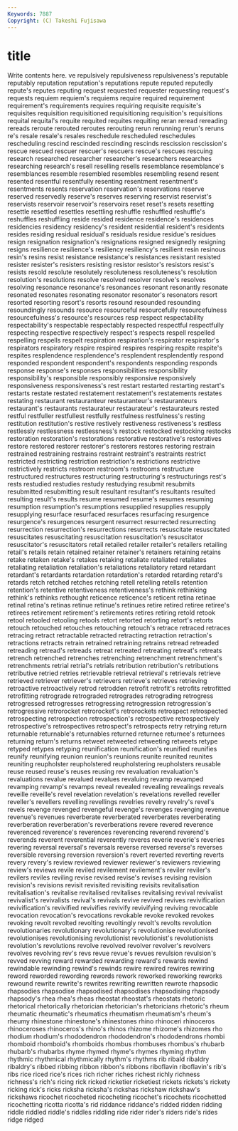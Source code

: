 ```yaml
---
Keywords: 7887 
Copyright: (C) Takeshi Fujisawa
---
```


# title

Write contents here.
ve repulsively repulsiveness repulsiveness's
reputable reputably reputation reputation's reputations repute reputed reputedly repute's reputes
reputing request requested requester requesting request's requests requiem requiem's requiems
require required requirement requirement's requirements requires requiring requisite requisite's requisites
requisition requisitioned requisitioning requisition's requisitions requital requital's requite requited requites
requiting reran reread rereading rereads reroute rerouted reroutes rerouting rerun
rerunning rerun's reruns re's resale resale's resales reschedule rescheduled reschedules
rescheduling rescind rescinded rescinding rescinds rescission rescission's rescue rescued rescuer
rescuer's rescuers rescue's rescues rescuing research researched researcher researcher's researchers
researches researching research's resell reselling resells resemblance resemblance's resemblances resemble
resembled resembles resembling resend resent resented resentful resentfully resenting resentment
resentment's resentments resents reservation reservation's reservations reserve reserved reservedly reserve's
reserves reserving reservist reservist's reservists reservoir reservoir's reservoirs reset reset's
resets resetting resettle resettled resettles resettling reshuffle reshuffled reshuffle's reshuffles
reshuffling reside resided residence residence's residences residencies residency residency's resident
residential resident's residents resides residing residual residual's residuals residue residue's
residues resign resignation resignation's resignations resigned resignedly resigning resigns resilience
resilience's resiliency resiliency's resilient resin resinous resin's resins resist resistance
resistance's resistances resistant resisted resister resister's resisters resisting resistor resistor's
resistors resist's resists resold resolute resolutely resoluteness resoluteness's resolution resolution's
resolutions resolve resolved resolver resolve's resolves resolving resonance resonance's resonances
resonant resonantly resonate resonated resonates resonating resonator resonator's resonators resort
resorted resorting resort's resorts resound resounded resounding resoundingly resounds resource
resourceful resourcefully resourcefulness resourcefulness's resource's resources resp respect respectability respectability's
respectable respectably respected respectful respectfully respecting respective respectively respect's respects
respell respelled respelling respells respelt respiration respiration's respirator respirator's respirators
respiratory respire respired respires respiring respite respite's respites resplendence resplendence's
resplendent resplendently respond responded respondent respondent's respondents responding responds response
response's responses responsibilities responsibility responsibility's responsible responsibly responsive responsively responsiveness
responsiveness's rest restart restarted restarting restart's restarts restate restated restatement
restatement's restatements restates restating restaurant restauranteur restauranteur's restauranteurs restaurant's restaurants
restaurateur restaurateur's restaurateurs rested restful restfuller restfullest restfully restfulness restfulness's
resting restitution restitution's restive restively restiveness restiveness's restless restlessly restlessness
restlessness's restock restocked restocking restocks restoration restoration's restorations restorative restorative's
restoratives restore restored restorer restorer's restorers restores restoring restrain restrained
restraining restrains restraint restraint's restraints restrict restricted restricting restriction restriction's
restrictions restrictive restrictively restricts restroom restroom's restrooms restructure restructured restructures
restructuring restructuring's restructurings rest's rests restudied restudies restudy restudying resubmit
resubmits resubmitted resubmitting result resultant resultant's resultants resulted resulting result's
results resume resumed resume's resumes resuming resumption resumption's resumptions resupplied
resupplies resupply resupplying resurface resurfaced resurfaces resurfacing resurgence resurgence's resurgences
resurgent resurrect resurrected resurrecting resurrection resurrection's resurrections resurrects resuscitate resuscitated
resuscitates resuscitating resuscitation resuscitation's resuscitator resuscitator's resuscitators retail retailed retailer
retailer's retailers retailing retail's retails retain retained retainer retainer's retainers
retaining retains retake retaken retake's retakes retaking retaliate retaliated retaliates
retaliating retaliation retaliation's retaliations retaliatory retard retardant retardant's retardants retardation
retardation's retarded retarding retard's retards retch retched retches retching retell
retelling retells retention retention's retentive retentiveness retentiveness's rethink rethinking rethink's
rethinks rethought reticence reticence's reticent retina retinae retinal retina's retinas
retinue retinue's retinues retire retired retiree retiree's retirees retirement retirement's
retirements retires retiring retold retook retool retooled retooling retools retort
retorted retorting retort's retorts retouch retouched retouches retouching retouch's retrace
retraced retraces retracing retract retractable retracted retracting retraction retraction's retractions
retracts retrain retrained retraining retrains retread retreaded retreading retread's retreads
retreat retreated retreating retreat's retreats retrench retrenched retrenches retrenching retrenchment
retrenchment's retrenchments retrial retrial's retrials retribution retribution's retributions retributive retried
retries retrievable retrieval retrieval's retrievals retrieve retrieved retriever retriever's retrievers
retrieve's retrieves retrieving retroactive retroactively retrod retrodden retrofit retrofit's retrofits
retrofitted retrofitting retrograde retrograded retrogrades retrograding retrogress retrogressed retrogresses retrogressing
retrogression retrogression's retrogressive retrorocket retrorocket's retrorockets retrospect retrospected retrospecting retrospection
retrospection's retrospective retrospectively retrospective's retrospectives retrospect's retrospects retry retrying return
returnable returnable's returnables returned returnee returnee's returnees returning return's returns
retweet retweeted retweeting retweets retype retyped retypes retyping reunification reunification's
reunified reunifies reunify reunifying reunion reunion's reunions reunite reunited reunites
reuniting reupholster reupholstered reupholstering reupholsters reusable reuse reused reuse's reuses
reusing rev revaluation revaluation's revaluations revalue revalued revalues revaluing revamp
revamped revamping revamp's revamps reveal revealed revealing revealings reveals reveille
reveille's revel revelation revelation's revelations revelled reveller reveller's revellers revelling
revellings revelries revelry revelry's revel's revels revenge revenged revengeful revenge's
revenges revenging revenue revenue's revenues reverberate reverberated reverberates reverberating reverberation
reverberation's reverberations revere revered reverence reverenced reverence's reverences reverencing reverend
reverend's reverends reverent reverential reverently reveres reverie reverie's reveries revering
reversal reversal's reversals reverse reversed reverse's reverses reversible reversing reversion
reversion's revert reverted reverting reverts revery revery's review reviewed reviewer
reviewer's reviewers reviewing review's reviews revile reviled revilement revilement's reviler
reviler's revilers reviles reviling revise revised revise's revises revising revision
revision's revisions revisit revisited revisiting revisits revitalisation revitalisation's revitalise revitalised
revitalises revitalising revival revivalist revivalist's revivalists revival's revivals revive revived
revives revivification revivification's revivified revivifies revivify revivifying reviving revocable revocation
revocation's revocations revokable revoke revoked revokes revoking revolt revolted revolting
revoltingly revolt's revolts revolution revolutionaries revolutionary revolutionary's revolutionise revolutionised revolutionises
revolutionising revolutionist revolutionist's revolutionists revolution's revolutions revolve revolved revolver revolver's
revolvers revolves revolving rev's revs revue revue's revues revulsion revulsion's
revved revving reward rewarded rewarding reward's rewards rewind rewindable rewinding
rewind's rewinds rewire rewired rewires rewiring reword reworded rewording rewords
rework reworked reworking reworks rewound rewrite rewrite's rewrites rewriting rewritten
rewrote rhapsodic rhapsodies rhapsodise rhapsodised rhapsodises rhapsodising rhapsody rhapsody's rhea
rhea's rheas rheostat rheostat's rheostats rhetoric rhetorical rhetorically rhetorician rhetorician's
rhetoricians rhetoric's rheum rheumatic rheumatic's rheumatics rheumatism rheumatism's rheum's rheumy
rhinestone rhinestone's rhinestones rhino rhinoceri rhinoceros rhinoceroses rhinoceros's rhino's rhinos
rhizome rhizome's rhizomes rho rhodium rhodium's rhododendron rhododendron's rhododendrons rhombi
rhomboid rhomboid's rhomboids rhombus rhombuses rhombus's rhubarb rhubarb's rhubarbs rhyme
rhymed rhyme's rhymes rhyming rhythm rhythmic rhythmical rhythmically rhythm's rhythms
rib ribald ribaldry ribaldry's ribbed ribbing ribbon ribbon's ribbons riboflavin
riboflavin's rib's ribs rice riced rice's rices rich richer riches
richest richly richness richness's rich's ricing rick ricked ricketier ricketiest
rickets rickets's rickety ricking rick's ricks ricksha ricksha's rickshas rickshaw
rickshaw's rickshaws ricochet ricocheted ricocheting ricochet's ricochets ricochetted ricochetting ricotta
ricotta's rid riddance riddance's ridded ridden ridding riddle riddled riddle's
riddles riddling ride rider rider's riders ride's rides ridge ridged
